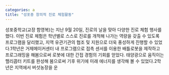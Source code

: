 ```yaml
---
categories: a
title: "성포중 창의적 진로 체험활동"
---
```

성포중학교(교장 함영복)는 지난 9월 20일, 진로의 날을 맞아 다양한 진로 체험 행사를 했다. 이번 진로 체험은 학년별로 스스로 진로를 개척해 나가는 역량을 갖출 수 있도록 프로그램을 달리했고, 지역 유관기관의 협조 및 지원으로 더욱 풍성하게 진행할 수 있었다.1학년은 거제메이커센터 내 프로그램으로 접촉 센서를 이용한 배틀로봇을 제작하고 프로그래밍을 해봄으로써 로봇에 대한 간접 경험의 기회를 얻었다. 태양광으로 움직이는 핼리콥터 키트를 완성해 봄으로써 기후 위기에 미래 에너지를 생각해 볼 수 있었다.2학년은 지역에서 버섯농장을 운